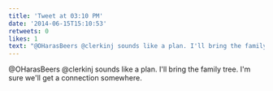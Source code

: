 ```yaml
---
title: 'Tweet at 03:10 PM'
date: '2014-06-15T15:10:53'
retweets: 0
likes: 1
text: "@OHarasBeers @clerkinj sounds like a plan. I'll bring the family tree. I'm sure we'll get a connection somewhere."
---
```

@OHarasBeers @clerkinj sounds like a plan. I'll bring the family tree. I'm sure we'll get a connection somewhere.